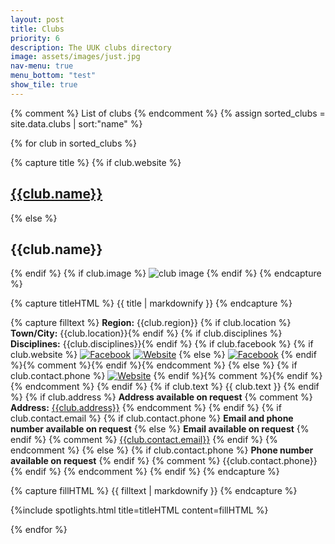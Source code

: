 ```yaml
---
layout: post
title: Clubs
priority: 6
description: The UUK clubs directory
image: assets/images/just.jpg
nav-menu: true
menu_bottom: "test"
show_tile: true
---
```


{% comment %} List of clubs {% endcomment %}
{% assign sorted_clubs = site.data.clubs | sort:"name" %}
<section class="spotlights">

{% for club in sorted_clubs %}


{% capture title %}
{% if club.website %}
## [{{club.name}}]({{club.website}})
{% else %}
## {{club.name}}
{% endif %}
{% if club.image %}
![club image]({{club.image}} "Club Image")
{% endif %}
{% endcapture %}

{% capture titleHTML %}
{{ title | markdownify }}
{% endcapture %}

{% capture filltext %}
**Region:** {{club.region}}
{% if club.location %}
**Town/City:** {{club.location}}{% endif %}
{% if club.disciplines %}
**Disciplines:** {{club.disciplines}}{% endif %}
{% if club.facebook %}
{% if club.website %}
[![Facebook]({{'assets/images/fb.png'}} "Facebook")]({{club.facebook}})
[![Website]({{'assets/images/web.png'}} "Website")]({{club.website}})
{% else %} 
[![Facebook]({{'assets/images/fb.png'}} "Facebook")]({{club.facebook}})
{% endif %}{% comment %}{% endif %}{% endcomment %}
{% else %}
{% if club.contact.phone %}
[![Website]({{'assets/images/web.png'}} "Website")]({{club.website}})
{% endif %}{% comment %}{% endif %}{% endcomment %}
{% endif %}
{% if club.text %}
{{ club.text }} {% endif %}
{% if club.address %}
**Address available on request**
{% comment %} **Address:** [{{club.address}}](https://maps.google.co.uk/?q={{club.latitude}},{{club.longitude}}) {% endcomment %}
{% endif %}
{% if club.contact.email %}
{% if club.contact.phone %}
**Email and phone number available on request** 
{% else %} 
**Email available on request**
{% endif %} {% comment %} [{{club.contact.email}}](mailto:{{club.contact.email}}) {% endif %} {% endcomment %}
{% else %}
{% if club.contact.phone %}
**Phone number available on request** {% endif %} {% comment %} {{club.contact.phone}} {% endif %} {% endcomment %}
{% endif %}
{% endcapture %}

{% capture fillHTML %}
{{ filltext | markdownify }}
{% endcapture %}

{%include spotlights.html title=titleHTML content=fillHTML %}

{% endfor %}

</section>
